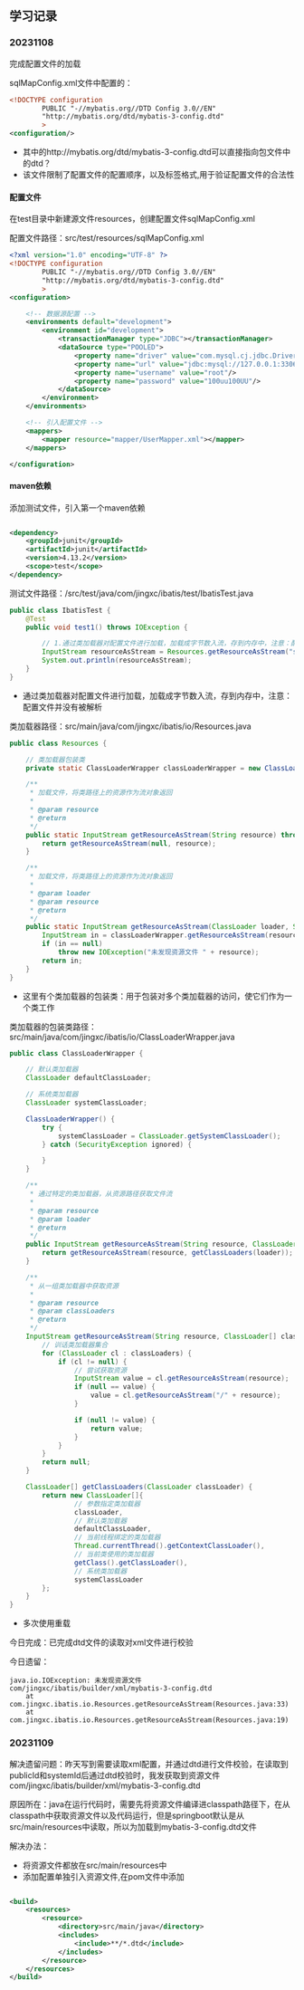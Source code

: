 ## 学习记录

### 20231108

完成配置文件的加载

sqlMapConfig.xml文件中配置的：

```xml
<!DOCTYPE configuration
        PUBLIC "-//mybatis.org//DTD Config 3.0//EN"
        "http://mybatis.org/dtd/mybatis-3-config.dtd"
        >
<configuration/>
```

* 其中的http://mybatis.org/dtd/mybatis-3-config.dtd可以直接指向包文件中的dtd？
* 该文件限制了配置文件的配置顺序，以及标签格式,用于验证配置文件的合法性

#### 配置文件

在test目录中新建源文件resources，创建配置文件sqlMapConfig.xml

配置文件路径：src/test/resources/sqlMapConfig.xml

```xml
<?xml version="1.0" encoding="UTF-8" ?>
<!DOCTYPE configuration
        PUBLIC "-//mybatis.org//DTD Config 3.0//EN"
        "http://mybatis.org/dtd/mybatis-3-config.dtd"
        >
<configuration>

    <!-- 数据源配置 -->
    <environments default="development">
        <environment id="development">
            <transactionManager type="JDBC"></transactionManager>
            <dataSource type="POOLED">
                <property name="driver" value="com.mysql.cj.jdbc.Driver"/>
                <property name="url" value="jdbc:mysql://127.0.0.1:3306/test_demo_0"/>
                <property name="username" value="root"/>
                <property name="password" value="100uu100UU"/>
            </dataSource>
        </environment>
    </environments>

    <!-- 引入配置文件 -->
    <mappers>
        <mapper resource="mapper/UserMapper.xml"></mapper>
    </mappers>

</configuration>
```

#### maven依赖

添加测试文件，引入第一个maven依赖

```xml

<dependency>
    <groupId>junit</groupId>
    <artifactId>junit</artifactId>
    <version>4.13.2</version>
    <scope>test</scope>
</dependency>
```

测试文件路径：/src/test/java/com/jingxc/ibatis/test/IbatisTest.java

```java
public class IbatisTest {
    @Test
    public void test1() throws IOException {

        // 1.通过类加载器对配置文件进行加载，加载成字节数入流，存到内存中，注意：配置文件并没有被解析
        InputStream resourceAsStream = Resources.getResourceAsStream("sqlMapConfig.xml");
        System.out.println(resourceAsStream);
    }
}
```

* 通过类加载器对配置文件进行加载，加载成字节数入流，存到内存中，注意：配置文件并没有被解析

类加载器路径：src/main/java/com/jingxc/ibatis/io/Resources.java

```java
public class Resources {

    // 类加载器包装类
    private static ClassLoaderWrapper classLoaderWrapper = new ClassLoaderWrapper();

    /**
     * 加载文件，将类路径上的资源作为流对象返回
     *
     * @param resource
     * @return
     */
    public static InputStream getResourceAsStream(String resource) throws IOException {
        return getResourceAsStream(null, resource);
    }

    /**
     * 加载文件，将类路径上的资源作为流对象返回
     *
     * @param loader
     * @param resource
     * @return
     */
    public static InputStream getResourceAsStream(ClassLoader loader, String resource) throws IOException {
        InputStream in = classLoaderWrapper.getResourceAsStream(resource, loader);
        if (in == null)
            throw new IOException("未发现资源文件 " + resource);
        return in;
    }
}
```

* 这里有个类加载器的包装类：用于包装对多个类加载器的访问，使它们作为一个类工作

类加载器的包装类路径：src/main/java/com/jingxc/ibatis/io/ClassLoaderWrapper.java

```java
public class ClassLoaderWrapper {

    // 默认类加载器
    ClassLoader defaultClassLoader;

    // 系统类加载器
    ClassLoader systemClassLoader;

    ClassLoaderWrapper() {
        try {
            systemClassLoader = ClassLoader.getSystemClassLoader();
        } catch (SecurityException ignored) {

        }
    }

    /**
     * 通过特定的类加载器，从资源路径获取文件流
     *
     * @param resource
     * @param loader
     * @return
     */
    public InputStream getResourceAsStream(String resource, ClassLoader loader) {
        return getResourceAsStream(resource, getClassLoaders(loader));
    }

    /**
     * 从一组类加载器中获取资源
     *
     * @param resource
     * @param classLoaders
     * @return
     */
    InputStream getResourceAsStream(String resource, ClassLoader[] classLoaders) {
        // 训话类加载器集合
        for (ClassLoader cl : classLoaders) {
            if (cl != null) {
                // 尝试获取资源
                InputStream value = cl.getResourceAsStream(resource);
                if (null == value) {
                    value = cl.getResourceAsStream("/" + resource);
                }

                if (null != value) {
                    return value;
                }
            }
        }
        return null;
    }

    ClassLoader[] getClassLoaders(ClassLoader classLoader) {
        return new ClassLoader[]{
                // 参数指定类加载器
                classLoader,
                // 默认类加载器
                defaultClassLoader,
                // 当前线程绑定的类加载器
                Thread.currentThread().getContextClassLoader(),
                // 当前类使用的类加载器
                getClass().getClassLoader(),
                // 系统类加载器
                systemClassLoader
        };
    }
}
```

* 多次使用重载

今日完成：已完成dtd文件的读取对xml文件进行校验

今日遗留：

```text
java.io.IOException: 未发现资源文件 com/jingxc/ibatis/builder/xml/mybatis-3-config.dtd
	at com.jingxc.ibatis.io.Resources.getResourceAsStream(Resources.java:33)
	at com.jingxc.ibatis.io.Resources.getResourceAsStream(Resources.java:19)
```

### 20231109

解决遗留问题：昨天写到需要读取xml配置，并通过dtd进行文件校验，在读取到publicId和systemId后通过dtd校验时，我发获取到资源文件com/jingxc/ibatis/builder/xml/mybatis-3-config.dtd

原因所在：java在运行代码时，需要先将资源文件编译进classpath路径下，在从classpath中获取资源文件以及代码运行，但是springboot默认是从src/main/resources中读取，所以为加载到mybatis-3-config.dtd文件

解决办法：

* 将资源文件都放在src/main/resources中
* 添加配置单独引入资源文件,在pom文件中添加

```xml

<build>
    <resources>
        <resource>
            <directory>src/main/java</directory>
            <includes>
                <include>**/*.dtd</include>
            </includes>
        </resource>
    </resources>
</build>
```